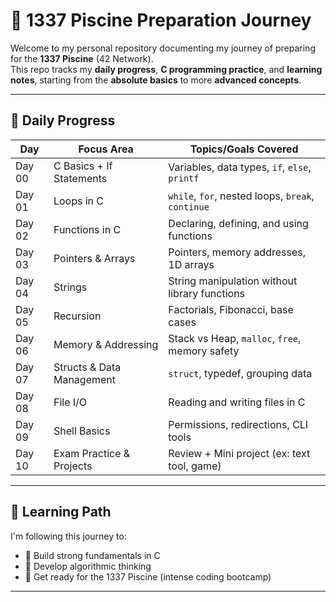 # 🧠 1337 Piscine Preparation Journey

Welcome to my personal repository documenting my journey of preparing for the **1337 Piscine** (42 Network).  
This repo tracks my **daily progress**, **C programming practice**, and **learning notes**, starting from the **absolute basics** to more **advanced concepts**.

---

## 📅 Daily Progress

| Day    | Focus Area                   | Topics/Goals Covered                         |
|--------|------------------------------|----------------------------------------------|
| Day 00 | C Basics + If Statements     | Variables, data types, `if`, `else`, `printf` |
| Day 01 | Loops in C                   | `while`, `for`, nested loops, `break`, `continue` |
| Day 02 | Functions in C               | Declaring, defining, and using functions     |
| Day 03 | Pointers & Arrays            | Pointers, memory addresses, 1D arrays        |
| Day 04 | Strings                      | String manipulation without library functions |
| Day 05 | Recursion                    | Factorials, Fibonacci, base cases            |
| Day 06 | Memory & Addressing          | Stack vs Heap, `malloc`, `free`, memory safety |
| Day 07 | Structs & Data Management    | `struct`, typedef, grouping data             |
| Day 08 | File I/O                     | Reading and writing files in C               |
| Day 09 | Shell Basics                 | Permissions, redirections, CLI tools         |
| Day 10 | Exam Practice & Projects     | Review + Mini project (ex: text tool, game)  |

---

## 🧭 Learning Path

I'm following this journey to:

- 🔁 Build strong fundamentals in C
- 🧠 Develop algorithmic thinking
- 🔧 Get ready for the 1337 Piscine (intense coding bootcamp)

---
